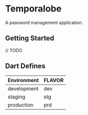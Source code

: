 # Temporalobe

A password management application.

## Getting Started

// TODO

## Dart Defines

| Environment | FLAVOR |
|-------------|--------|
| development | dev    |
| staging     | stg    |
| production  | prd    |
